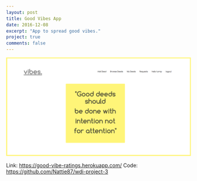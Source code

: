 ```yaml
---
layout: post
title: Good Vibes App
date: 2016-12-08
excerpt: "App to spread good vibes."
project: true
comments: false
---
```


![GoodVibes Homepage](/assets/img/vibes.png)

 Link: https://good-vibe-ratings.herokuapp.com/ Code:
https://github.com/Nattie87/wdi-project-3
